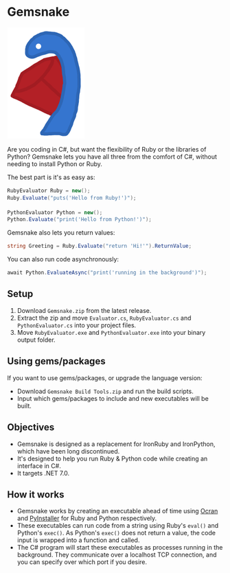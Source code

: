 # Gemsnake

![Image](Resources/GemsnakeMini.png)

Are you coding in C#, but want the flexibility of Ruby or the libraries of Python? Gemsnake lets you have all three from the comfort of C#, without needing to install Python or Ruby.

The best part is it's as easy as:

```csharp
RubyEvaluator Ruby = new();
Ruby.Evaluate("puts('Hello from Ruby!')");

PythonEvaluator Python = new();
Python.Evaluate("print('Hello from Python!')");
```

Gemsnake also lets you return values:

```csharp
string Greeting = Ruby.Evaluate("return 'Hi!'").ReturnValue;
```

You can also run code asynchronously:

```csharp
await Python.EvaluateAsync("print('running in the background')");
```

## Setup
1. Download `Gemsnake.zip` from the latest release.
2. Extract the zip and move `Evaluator.cs`, `RubyEvaluator.cs` and `PythonEvaluator.cs` into your project files.
3. Move `RubyEvaluator.exe` and `PythonEvaluator.exe` into your binary output folder.

## Using gems/packages
If you want to use gems/packages, or upgrade the language version:
- Download `Gemsnake Build Tools.zip` and run the build scripts.
- Input which gems/packages to include and new executables will be built.

## Objectives
- Gemsnake is designed as a replacement for IronRuby and IronPython, which have been long discontinued.
- It's designed to help you run Ruby & Python code while creating an interface in C#.
- It targets .NET 7.0.

## How it works
- Gemsnake works by creating an executable ahead of time using [Ocran](https://github.com/Midscore-IO/ocran) and [PyInstaller](https://github.com/pyinstaller/pyinstaller) for Ruby and Python respectively.
- These executables can run code from a string using Ruby's `eval()` and Python's `exec()`. As Python's `exec()` does not return a value, the code input is wrapped into a function and called.
- The C# program will start these executables as processes running in the background. They communicate over a localhost TCP connection, and you can specify over which port if you desire.
